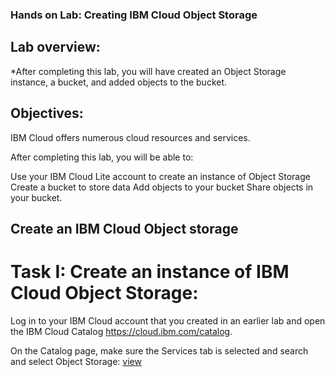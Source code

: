 ### Hands on Lab: Creating IBM Cloud Object Storage

## Lab overview:
*After completing this lab, you will have created an Object Storage instance, a bucket, and added objects to the bucket.

## Objectives:
IBM Cloud offers numerous cloud resources and services.

After completing this lab, you will be able to:

Use your IBM Cloud Lite account to create an instance of Object Storage
Create a bucket to store data
Add objects to your bucket
Share objects in your bucket.

## Create an IBM Cloud Object storage

 # Task I: Create an instance of IBM Cloud Object Storage:
 Log in to your IBM Cloud account that you created in an earlier lab and open the IBM Cloud Catalog
 https://cloud.ibm.com/catalog.

On the Catalog page, make sure the Services tab is selected and search and select Object Storage:
[view](https://github.com/rohanmathewalex/IBM-fullstack-Cloud-development/blob/main/screenshot_objectstorage.png)
